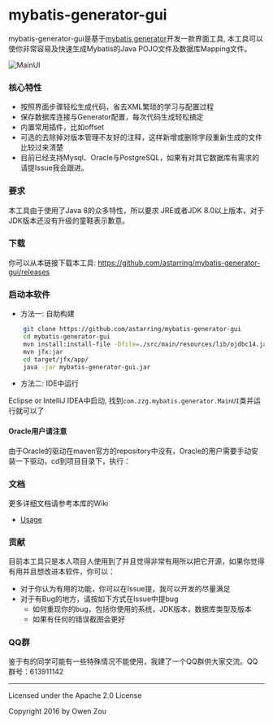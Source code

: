 mybatis-generator-gui
==============

mybatis-generator-gui是基于[mybatis generator](http://www.mybatis.org/generator/index.html)开发一款界面工具, 本工具可以使你非常容易及快速生成Mybatis的Java POJO文件及数据库Mapping文件。

![MainUI](https://cloud.githubusercontent.com/assets/3505708/22870467/834ed1c2-f1e2-11e6-9ae5-650b88722a7c.png)

### 核心特性
* 按照界面步骤轻松生成代码，省去XML繁琐的学习与配置过程
* 保存数据库连接与Generator配置，每次代码生成轻松搞定
* 内置常用插件，比如offset
* 可选的去除掉对版本管理不友好的注释，这样新增或删除字段重新生成的文件比较过来清楚
* 目前已经支持Mysql、Oracle与PostgreSQL，如果有对其它数据库有需求的请提Issue我会跟进。

### 要求
本工具由于使用了Java 8的众多特性，所以要求 JRE或者JDK 8.0以上版本，对于JDK版本还没有升级的童鞋表示歉意。

### 下载
你可以从本链接下载本工具: https://github.com/astarring/mybatis-generator-gui/releases

### 启动本软件

* 方法一: 自助构建

```bash
    git clone https://github.com/astarring/mybatis-generator-gui
    cd mybatis-generator-gui
    mvn install:install-file -Dfile=./src/main/resources/lib/ojdbc14.jar -DgroupId=com.oracle -DartifactId=ojdbc14 -Dversion=10.2.0.3.0 -Dpackaging=jar -DgeneratePom=true
    mvn jfx:jar
    cd target/jfx/app/
    java -jar mybatis-generator-gui.jar
```
    
* 方法二: IDE中运行

Eclipse or IntelliJ IDEA中启动, 找到```com.zzg.mybatis.generator.MainUI```类并运行就可以了

#### Oracle用户请注意
由于Oracle的驱动在maven官方的repository中没有，Oracle的用户需要手动安装一下驱动，cd到项目目录下，执行：




### 文档
更多详细文档请参考本库的Wiki
* [Usage](https://github.com/astarring/mybatis-generator-gui/wiki/Usage-Guide)


### 贡献
目前本工具只是本人项目人使用到了并且觉得非常有用所以把它开源，如果你觉得有用并且想改进本软件，你可以：
* 对于你认为有用的功能，你可以在Issue提，我可以开发的尽量满足
* 对于有Bug的地方，请按如下方式在Issue中提bug
    * 如何重现你的bug，包括你使用的系统，JDK版本，数据库类型及版本
    * 如果有任何的错误截图会更好
    
### QQ群
鉴于有的同学可能有一些特殊情况不能使用，我建了一个QQ群供大家交流。QQ群号：613911142


------
Licensed under the Apache 2.0 License

Copyright 2016 by Owen Zou
